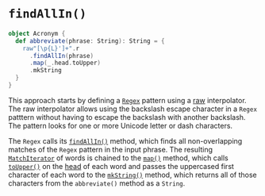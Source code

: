 # `findAllIn()`

```scala
object Acronym {
  def abbreviate(phrase: String): String = {
    raw"[\p{L}']+".r
      .findAllIn(phrase)
      .map(_.head.toUpper)
      .mkString
  }
}
```

This approach starts by defining a [`Regex`][regex] pattern using a [raw][raw] interpolator.
The raw interpolator allows using the backslash escape character in a `Regex` patttern without having to escape the backslash
with another backslash.
The pattern looks for one or more Unicode letter or dash characters.

The `Regex` calls its [`findAllIn()`][findallin] method, which finds all non-overlapping matches of the `Regex` pattern
in the input phrase.
The resulting [`MatchIterator`][matchiterator] of words is chained to the [`map()`][map] method, which calls [`toUpper()`][toupper] on the [head][head] of each word
and passes the uppercased first character of each word to the [`mkString()`][mkstring] method, which returns
all of those characters from the `abbreviate()` method as a `String`.

[regex]: https://www.scala-lang.org/api/2.12.7/scala/util/matching/Regex.html
[raw]: https://docs.scala-lang.org/overviews/core/string-interpolation.html
[findallin]: https://www.scala-lang.org/api/2.12.7/scala/util/matching/Regex.html#findAllIn(source:CharSequence):scala.util.matching.Regex.MatchIterator
[matchiterator]: https://www.scala-lang.org/api/2.12.7/scala/util/matching/Regex$$MatchIterator.html
[map]: https://www.scala-lang.org/api/2.12.7/scala/util/matching/Regex$$MatchIterator.html#map[B](f:A=%3EB):Iterator[B]
[toupper]: https://www.scala-lang.org/api/2.12.7/scala/Char.html#toUpper:Char
[head]: https://www.scala-lang.org/api/2.12.7/scala/collection/immutable/StringOps.html
[mkstring]: https://www.scala-lang.org/api/2.12.7/scala/collection/Iterator.html#mkString:String
